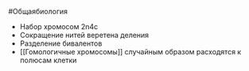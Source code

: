 #Общаябиология 
- Набор хромосом 2n4c
- Сокращение нитей веретена деления
- Разделение бивалентов
- [[Гомологичные хромосомы]] случайным образом расходятся к полюсам клетки
